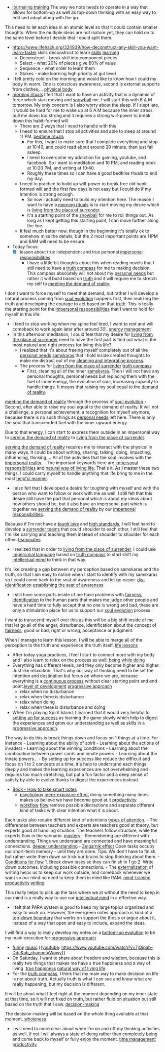 - [journaling training](<journaling training.md>) The way we note needs to operate in a way that allows for bottom-up as well as top-down thinking with an easy way to edit and adapt along with the go.

This need to let each idea in an atomic level so that it could contain smaller thoughts. When the multiple ideas are not mature yet, they can hold on to the same level before I decide that I could split them.
- https://www.lifehack.org/324939/how-deconstruct-any-skill-you-want-learn-faster skills deconstruct to learn [skills](<skills.md>) [learning](<learning.md>)
    - Deconstruct - break skill into component pieces
    - Select - what 20% of pieces give 80% of value
    - Sequence - what order to learn them
    - Stakes - make learning high priority at gut level
- I felt pretty cold on the morning and would like to know how I could my body in warm. One is conscious awareness, second is external supports from clothes,... [physical body](<physical body.md>)
- [morning rituals](<morning rituals.md>) I felt that I want to have an activity that is a dynamic of force which start moving and [snowball](<snowball.md>) me. I will start this with 6 A.M tomorrow. My only concern is I also worry about the sleep. If I slept late, it would be hard for me to wake up at 6 A.M because the inner stress pull me down too strong and it requires a strong will-power to break down this habit-formed will.
    - There are 2 ways that I need to handle with this
    - I need to ensure that I stop all activities and able to sleep at around 11 PM. [bedtime rituals](<bedtime rituals.md>)
        - For this, I want to make sure that I complete everything and stop at 10:40, and could read about around 20 minute, then just fall asleep.
        - I need to overcome my addiction for gaming, youtube, and facebook. So I want to meditation and 10 PM, and reading book at 10:20 PM, and writing at 10:40.
        - Roughly these times so I can have a good bedtime rituals to end my day.
    - I need to practice to build up will-power to break free old habit-formed will and the first few days is not easy but I could do if my intention is strong enough.
        - So now I actually need to build my intention here. The reason I want to have a [morning rituals](<morning rituals.md>) is to start moving my desire which is [living from the place of surrender](<living from the place of surrender.md>).
        - It's a starting point of the [snowball](<snowball.md>) for me to roll things out. As long as I kept getting this starting point, I can move further along the line.
    - It feel much better now, though in the beginning it's totally ok to somehow miss the details, but the 2 most important points are 11PM and 6AM will need to be ensure.
- Today focus:
    - [x] lesson about true independent and true personal [impersonal responsibilities](<impersonal responsibilities.md>)
        - I have a little bit thoughts about this when reading novels that I still need to have a [truth compass](<truth compass.md>) for me to making decision. This compass absolutely will not about my [personal needs](<personal needs.md>) but rather it will build based on [truth](<truth.md>) and it will require me to stretch my self to [meeting the demand of reality](<meeting the demand of reality.md>). 

I don't want to force myself to meet that demand, but rather I will develop a natural process coming from [soul evolution](<soul evolution.md>) happens first, then realizing the truth and developing the courage to act based on that [truth](<truth.md>). This is really the starting point for the [impersonal responsibilities](<impersonal responsibilities.md>) that I want to hold for myself in this life.
- I tend to stop working when my spine feel tired, I want to rest and will comeback to work again later after around 30'. [energy management](<energy management.md>)
- In this afternoon meditation, I could feel that my desire for [living from the place of surrender](<living from the place of surrender.md>) need to have the first part is find out what is the most natural and right process for living this life?
    - I realized that it's about freeing myself completely out of all the [personal needs](<personal needs.md>) [samskaras](<samskaras.md>) that I hold inside created thoughts to make me distract out of my [cleaning and integrating process](<cleaning and integrating process.md>). 
    - The process for [living from the place of surrender](<living from the place of surrender.md>) [truth compass](<truth compass.md>)
        - First, cleaning all of the inner [samskaras](<samskaras.md>). Then I will not have any personal thoughts, personal needs but replacing them with the fuel of inner energy, the evolution of soul, increasing capacity to handle things. It means that raising my soul equal to the [demand of reality](<demand of reality.md>). 

[meeting the demand of reality](<meeting the demand of reality.md>) through the process of [soul evolution](<soul evolution.md>)
        - Second, after able to raise my soul equal to the demand of reality. It will not a challenge, a personal achievement, a recognition for myself anymore, because there is no such things as [personal needs](<personal needs.md>) left here. There is only the soul that transcended fuel with the inner upward energy.

Due to that energy, I can start to express them outside in an impersonal way to [serving the demand of reality](<serving the demand of reality.md>) to [living from the place of surrender](<living from the place of surrender.md>).

[serving the demand of reality](<serving the demand of reality.md>) requires me to interact with the physical in many ways. It could be about writing, sharing, talking, doing, impacting, influencing, thinking,... All of the activities that the soul involves with the [impersonal reality](<impersonal reality.md>).
        - The important keywords here are [impersonal responsibilities](<impersonal responsibilities.md>) and [natural way of living life](<natural way of living life.md>). That's it. As I master these two things, I could carry myself to handle anything that life bring to me in the most [helpful manner](<helpful manner.md>).
- I also felt that I developed a desire for toughing with myself and with the person who want to follow or work with me as well. I still felt that this desire still have the part that personal which is about my ideas about how others should  be, but it also have an impersonal part which is together we [serving the demand of reality](<serving the demand of reality.md>) by our [impersonal responsibilities](<impersonal responsibilities.md>). 

Because if I'm not have a [tough love](<tough love.md>) and [high standards](<high standards.md>), I will feel hard to develop a [surrender teams](<surrender teams.md>) that could shoulder to each other, I still feel that I'm like carrying and teaching them instead of shoulder to shoulder for each other. [teammates](<teammates.md>)
- I realized that in order to [living from the place of surrender](<living from the place of surrender.md>), I could use [impersonal language](<impersonal language.md>) based on [truth compass](<truth compass.md>) to start shift my [intellectual mind](<intellectual mind.md>) to think in that way. 

It's like creating a gap between my perception based on samskaras and the truth, so that I am easy to notice when I start to identify with my samskaras so I could come back to the seat of awareness and let go easier. [dis-identification](<dis-identification.md>) [establishing the seat of awareness](<establishing the seat of awareness.md>)
- I still have some parts inside of me have problems with [fairness](<fairness.md>), [identification](<identification.md>) to the human parts that makes me judge other people and have a hard time to fully accept that no one is wrong and bad, these are only a stimulation place for us to support our [soul evolution](<soul evolution.md>) process.

I want to transcend myself over this as this will be a big shift inside of me that let go all of the anger, disturbance, identification about the concept of [fairness](<fairness.md>), good or bad, right or wrong, acceptance or judgment. 

When I manage to learn this lesson, I will be able to merge all of the perception to the truth and experience the truth itself. [life lessons](<life lessons.md>)
- After today yoga practices, I feel I start to connect more with my body and I also learn to relax on the process as well. [being while doing](<being while doing.md>)
- Everything has different levels, and they only become higher and higher. Just like relaxation. That's why our way of thinking need to be set the intention and destination but focus on where we are, because everything is a [continuous process](<continuous process.md>) without clear starting point and end point.[level of development](<level of development.md>) [progressive approach](<progressive approach.md>)
    - relax when no disturbance
    - relax when there is disturbance
    - relax when doing
    - relax when there is disturbance and doing
- When I'm playing Spirit Island, I learned that it would very helpful to [setting up for success](<setting up for success.md>) as learning the game slowly which help to digest the experiences and grow our understanding as well as skills in a [progressive approach](<progressive approach.md>). 

The way to do this is break things down and focus on 1 things at a time. For instance
    - Learning about the ability of spirit
    - Learning about the actions of invaders
    - Learning about the winning conditions
    - Learning about the combination between power cards and innate powers
    - Learning about the innate powers...
    - By setting up for success like reduce the difficult and focus on 1 to 2 concepts at a time, it's help to understand each things deeply and makes the learning experiences are not overwhelming and requires too much stretching, but put a fun factor and a deep sense of satisfy by able to evolve thanks to digest the experiences instead. 
- [Book - How to take smart notes](<Book - How to take smart notes.md>)
    - [psychology](<psychology.md>) [mere-exposure effect](<mere-exposure effect.md>) doing something many times makes us believe we have become good at it [productivity](<productivity.md>)
    - [workflow](<workflow.md>) [flow](<flow.md>) remove possible distractions and separate different kind of tasks with clear intention what it is about.

Each tasks also require different kind of attentions [types of attention](<types of attention.md>). 
    - The differences between teachers and experts are teachers good at theory, but experts good at handling situation. The teachers follow structure, while the experts flow in the scenario. [mastery](<mastery.md>) 
    - Remembering are different with understanding. Things we understand are connected and have meaningful connections. [deeper understanding](<deeper understanding.md>)
    - [Zeigarnik effect](<Zeigarnik effect.md>) Open tasks occupy our short-term memory - until they are done. Tips: We don't have to finish, but rather write them down so trick our brains to stop thinking about them.
    - [Conditions for flow](<Conditions for flow.md>) 1. Break down tasks so they can finish in 1 go.2. Write down outcomes, including possible connections.
    - The [externalization](<externalization.md>) of writing helps us to keep our work outside, and comeback whenever we want so our mind no need to keep them in mind like RAM. [mind-training](<mind-training.md>) [productivity](<productivity.md>) [writing](<writing.md>)

This really helps to pick up the task where we at without the need to keep in our mind is a really way to use our [intellectual mind](<intellectual mind.md>) in a effective way.
- I felt that PARA system is good to keep my large topics organized and easy to work on. However, the evergreen notes approach is kind of a [top-down boundary](<top-down boundary.md>) that works on support the thesis or argue about it, instead of a way that open and easy to include, expand the ideas. 

I will find a way to really develop my notes on a [bottom-up evolution](<bottom-up evolution.md>) to be my main execution for [progressive approach](<progressive approach.md>)
- [funny](<funny.md>) [music](<music.md>) {{[youtube](<youtube.md>): https://www.youtube.com/watch?v=7jQipab-Ddc&ab_channel=Wowy}}
- On Saturday, I want to share about freedom and wisdom, because this is really two things that makes me have a true happiness and a way of living. [true happiness](<true happiness.md>) [natural way of living life](<natural way of living life.md>)
- For the [truth compass](<truth compass.md>), I think that my main way to make decision on life is not about truth. Actually truth is what I can see and know what are really happening, but my decision is different. 

It will be about what I feel right at the moment depending on my inner state at that time, so it will not fixed on truth, but rather fluid on situation but still based on the truth that I saw. [decision-making](<decision-making.md>) 

The decision-making will be based on the whole thing available at that moment. [wholeness](<wholeness.md>) 
- I will need to more clear about when I'm on and off my thinking activities as well, if not I will always a state of doing rather than completely being and come back to myself or fully enjoy the moment. [time management](<time management.md>) [productivity](<productivity.md>) 
